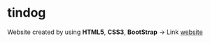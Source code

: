 # tindog

  Website created by using **HTML5**, **CSS3**, **BootStrap**
-> Link <a href="https://priyathamhub.github.io/tindog/">website</a>
